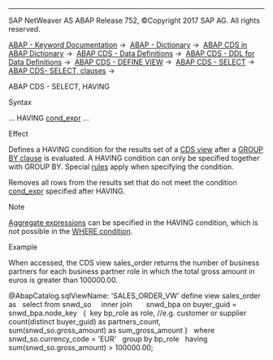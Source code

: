   

* * *

SAP NetWeaver AS ABAP Release 752, ©Copyright 2017 SAP AG. All rights reserved.

[ABAP - Keyword Documentation](javascript:call_link\('abenabap.htm'\)) →  [ABAP - Dictionary](javascript:call_link\('abenabap_dictionary.htm'\)) →  [ABAP CDS in ABAP Dictionary](javascript:call_link\('abencds.htm'\)) →  [ABAP CDS - Data Definitions](javascript:call_link\('abenddic_cds_entities.htm'\)) →  [ABAP CDS - DDL for Data Definitions](javascript:call_link\('abencds_f1_ddl_syntax.htm'\)) →  [ABAP CDS - DEFINE VIEW](javascript:call_link\('abencds_f1_define_view.htm'\)) →  [ABAP CDS - SELECT](javascript:call_link\('abencds_f1_select_statement.htm'\)) →  [ABAP CDS- SELECT, clauses](javascript:call_link\('abencds_select_clauses.htm'\)) → 

ABAP CDS - SELECT, HAVING

Syntax

... HAVING [cond\_expr](javascript:call_link\('abencds_f1_conditional_expression.htm'\)) ...

Effect

Defines a HAVING condition for the results set of a [CDS view](javascript:call_link\('abencds_view_glosry.htm'\) "Glossary Entry") after a [GROUP BY clause](javascript:call_link\('abencds_f1_group_by.htm'\)) is evaluated. A HAVING condition can only be specified together with GROUP BY. Special [rules](javascript:call_link\('abencds_cond_expr_having.htm'\)) apply when specifying the condition.

Removes all rows from the results set that do not meet the condition [cond\_expr](javascript:call_link\('abencds_f1_conditional_expression.htm'\)) specified after HAVING.

Note

[Aggregate expressions](javascript:call_link\('abencds_f1_aggregate_functions.htm'\)) can be specified in the HAVING condition, which is not possible in the [WHERE condition](javascript:call_link\('abencds_f1_where_clause.htm'\)).

Example

When accessed, the CDS view sales\_order returns the number of business partners for each business partner role in which the total gross amount in euros is greater than 100000.00.

@AbapCatalog.sqlViewName: 'SALES\_ORDER\_VW'
define view sales\_order as
  select from snwd\_so
    inner join
      snwd\_bpa on buyer\_guid = snwd\_bpa.node\_key
  {  key bp\_role as role, //e.g. customer or supplier
     count(distinct buyer\_guid) as partners\_count,
     sum(snwd\_so.gross\_amount) as sum\_gross\_amount }
  where snwd\_so.currency\_code = 'EUR'
  group by bp\_role
  having sum(snwd\_so.gross\_amount) > 100000.00;